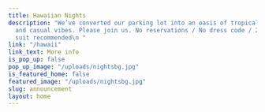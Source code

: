 ```yaml
---
title: Hawaiian Nights
description: "We’ve converted our parking lot into an oasis of tropical drinks, pizza,
  and casual vibes. Please join us. No reservations / No dress code / 21+ / Bathing
  suit recommended\n "
link: "/hawaii"
link_text: More info
is_pop_up: false
pop_up_image: "/uploads/nightsbg.jpg"
is_featured_home: false
featured_image: "/uploads/nightsbg.jpg"
slug: announcement
layout: home
---
```


